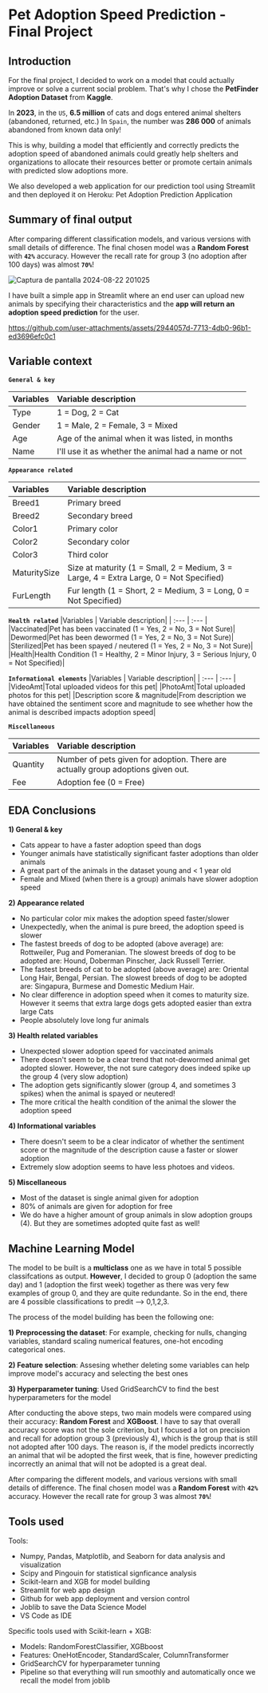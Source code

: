 
# Pet Adoption Speed Prediction - Final Project

## Introduction
For the final project, I decided to work on a model that could actually improve or solve a current social problem. That's why I chose the **PetFinder Adoption Dataset** from **Kaggle**.

In **2023**, in the `US`, **6.5 million** of cats and dogs entered animal shelters (abandoned, returned, etc.)
In `Spain`, the number was **286 000** of animals abandoned from known data only!

This is why, building a model that efficiently and correctly predicts the adoption speed of abandoned animals could greatly help shelters and organizations to allocate their resources better or promote certain animals with predicted slow adoptions more.

We also developed a web application for our prediction tool using Streamlit and then deployed it on Heroku: Pet Adoption Prediction Application
## Summary of final output

After comparing different classification models, and various versions with small details of difference. The final chosen model was a **Random Forest** with **`42%`** accuracy. However the recall rate for group 3 (no adoption after 100 days) was almost **`70%`**!

![Captura de pantalla 2024-08-22 201025](https://github.com/user-attachments/assets/f7fbe438-8b63-4a6c-b922-a3ce534b3315)

I have built a simple app in Streamlit where an end user can upload new animals by specifying their characteristics and the **app will return an adoption speed prediction** for the user.

https://github.com/user-attachments/assets/2944057d-7713-4db0-96b1-ed3696efc0c1

## Variable context

**`General & key`**

|Variables | Variable description|
| :--- | :--- |
|Type| 1 = Dog, 2 = Cat|
|Gender|1 = Male, 2 = Female, 3 = Mixed|
|Age|Age of the animal when it was listed, in months|
|Name|I'll use it as whether the animal had a name or not|

**`Appearance related`**

|Variables | Variable description|
| :--- | :--- |
|Breed1|Primary breed|
|Breed2|Secondary breed|
|Color1|Primary color|
|Color2|Secondary color|
|Color3|Third color|
|MaturitySize|Size at maturity (1 = Small, 2 = Medium, 3 = Large, 4 = Extra Large, 0 = Not Specified)|
|FurLength|Fur length (1 = Short, 2 = Medium, 3 = Long, 0 = Not Specified)|

**`Health related`**
|Variables | Variable description|
| :--- | :--- |
|Vaccinated|Pet has been vaccinated (1 = Yes, 2 = No, 3 = Not Sure)|
|Dewormed|Pet has been dewormed (1 = Yes, 2 = No, 3 = Not Sure)|
|Sterilized|Pet has been spayed / neutered (1 = Yes, 2 = No, 3 = Not Sure)|
|Health|Health Condition (1 = Healthy, 2 = Minor Injury, 3 = Serious Injury, 0 = Not Specified)|

**`Informational elements`**
|Variables | Variable description|
| :--- | :--- |
|VideoAmt|Total uploaded videos for this pet|
|PhotoAmt|Total uploaded photos for this pet|
|Description score & magnitude|From description we have obtained the sentiment score and magnitude to see whether how the animal is described impacts adoption speed|

**`Miscellaneous`**

|Variables | Variable description|
| :--- | :--- |
|Quantity|Number of pets given for adoption. There are actually group adoptions given out.|
|Fee|Adoption fee (0 = Free)|

## EDA Conclusions

**1) General & key**

* Cats appear to have a faster adoption speed than dogs
* Younger animals have statistically significant faster adoptions than older animals
* A great part of the animals in the dataset young and < 1 year old
* Female and Mixed (when there is a group) animals have slower adoption speed

**2) Appearance related**
* No particular color mix makes the adoption speed faster/slower
* Unexpectedly, when the animal is pure breed, the adoption speed is slower
* The fastest breeds of dog to be adopted (above average) are: Rottweiler, Pug and Pomeranian. The slowest breeds of dog to be adopted are: Hound, Doberman Pinscher, Jack Russell Terrier.
* The fastest breeds of cat to be adopted (above average) are: Oriental Long Hair, Bengal, Persian. The slowest breeds of dog to be adopted are: Singapura, Burmese and Domestic Medium Hair.
* No clear difference in adoption speed when it comes to maturity size. However it seems that extra large dogs gets adopted easier than extra large Cats
* People absolutely love long fur animals

**3) Health related variables**
* Unexpected slower adoption speed for vaccinated animals
*  There doesn't seem to be a clear trend that not-dewormed animal get adopted slower. However, the not sure category does indeed spike up the group 4 (very slow adoption)
* The adoption gets significantly slower (group 4, and sometimes 3 spikes) when the animal is spayed or neutered!
* The more critical the health condition of the animal the slower the adoption speed

**4) Informational variables**
* There doesn't seem to be a clear indicator of whether the sentiment score or the magnitude of the description cause a faster or slower adoption
* Extremely slow adoption seems to have less photoes and videos. 

**5) Miscellaneous**
* Most of the dataset is single animal given for adoption
* 80% of animals are given for adoption for free
* We do have a higher amount of group animals in slow adoption groups (4). But they are sometimes adopted quite fast as well!
## Machine Learning Model

The model to be built is a **multiclass** one as we have in total 5 possible classifcations as output. **However**, I decided to group 0 (adoption the same day) and 1 (adoption the first week) together as there was very few examples of group 0, and they are quite redundante. So in the end, there are 4 possible classifications to predit --> 0,1,2,3.

The process of the model building has been the following one:

**1) Preprocessing the dataset**: For example, checking for nulls, changing variables, standard scaling numerical features, one-hot encoding categorical ones.

**2) Feature selection**: Assesing whether deleting some variables can help improve model's accuracy and selecting the best ones

**3) Hyperparameter tuning**: Used GridSearchCV to find the best hyperparameters for the model

After conducting the above steps, two main models were compared using their accuracy: **Random Forest** and **XGBoost**. I have to say that overall accuracy score was not the sole criterion, but I focused a lot on precision and recall for adoption group 3 (previously 4), which is the group that is still not adopted after 100 days. The reason is, if the model predicts incorrectly an animal that wil be adopted the first week, that is fine, however predicting incorrectly an animal that will not be adopted is a great deal.

After comparing the different models, and various versions with small details of difference. The final chosen model was a **Random Forest** with **`42%`** accuracy. However the recall rate for group 3 was almost **`70%`**!


## Tools used
Tools:
* Numpy, Pandas, Matplotlib, and Seaborn for data analysis and visualization
* Scipy and Pingouin for statistical signficance analysis
* Scikit-learn and XGB for model building
* Streamlit for web app design
* Github for web app deployment and version control
* Joblib to save the Data Science Model
* VS Code as IDE


Specific tools used with Scikit-learn + XGB:

* Models: RandomForestClassifier, XGBboost
* Features: OneHotEncoder, StandardScaler, ColumnTransformer
* GridSearchCV for hyperparameter tunning
* Pipeline so that everything will run smoothly and automatically once we recall the model from joblib
